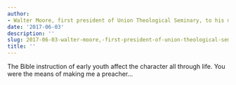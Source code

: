 ```yaml
---
author:
- Walter Moore, first president of Union Theological Seminary, to his mother in 1882
date: '2017-06-03'
description: ''
slug: 2017-06-03-walter-moore,-first-president-of-union-theological-seminary,-to-his-mother-in-1882
title: ''
---
```

The Bible instruction of early youth affect the character all through life. You were the means of making me a preacher...



